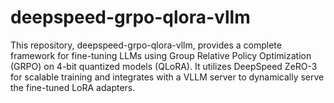 # deepspeed-grpo-qlora-vllm
This repository, deepspeed-grpo-qlora-vllm, provides a complete framework for fine-tuning LLMs using Group Relative Policy Optimization (GRPO) on 4-bit quantized models (QLoRA). It utilizes DeepSpeed ZeRO-3 for scalable training and integrates with a VLLM server to dynamically serve the fine-tuned LoRA adapters.
